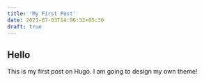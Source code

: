 ```yaml
---
title: 'My First Post'
date: 2021-07-03T14:06:32+05:30
draft: true
---
```


## Hello

This is my first post on Hugo. I am going to design my own theme!
